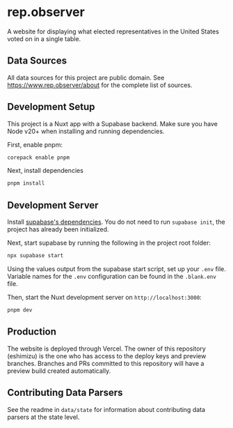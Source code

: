 # rep.observer

A website for displaying what elected representatives in the United States voted on in a single table.

## Data Sources
All data sources for this project are public domain.
See https://www.rep.observer/about for the complete list of sources.

## Development Setup
This project is a Nuxt app with a Supabase backend. Make sure you have Node v20+ when installing and running dependencies.

First, enable pnpm:
```bash
corepack enable pnpm
```

Next, install dependencies

```bash
pnpm install
```

## Development Server
Install [supabase's dependencies](https://supabase.com/docs/guides/local-development/cli/getting-started?queryGroups=platform&platform=npx#running-supabase-locally). You do not need to run `supabase init`, the project has already been initialized.

Next, start supabase by running the following in the project root folder:

```bash
npx supabase start
```

Using the values output from the supabase start script, set up your `.env` file. Variable names for the `.env` configuration can be found in the `.blank.env` file.

Then, start the Nuxt development server on `http://localhost:3000`:

```bash
pnpm dev
```

## Production
The website is deployed through Vercel. The owner of this repository (eshimizu) is the one who has access to the deploy keys and preview branches. Branches and PRs committed to this repository will have a preview build created automatically.

## Contributing Data Parsers
See the readme in `data/state` for information about contributing data parsers at the state level.